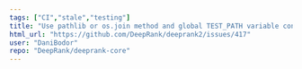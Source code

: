 ```yaml
---
tags: ["CI","stale","testing"]
title: "Use pathlib or os.join method and global TEST_PATH variable consistently in test modules"
html_url: "https://github.com/DeepRank/deeprank2/issues/417"
user: "DaniBodor"
repo: "DeepRank/deeprank-core"
---
```


